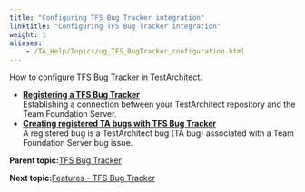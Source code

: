 ```yaml
--- 
title: "Configuring TFS Bug Tracker integration"
linktitle: "Configuring TFS Bug Tracker integration"
weight: 1
aliases: 
    - /TA_Help/Topics/ug_TFS_BugTracker_configuration.html
---
```


How to configure TFS Bug Tracker in TestArchitect.

-   **[Registering a TFS Bug Tracker](/TA_Help/Topics/ug_TFS_BugTracker_Registering_bugtracker.html)**  
Establishing a connection between your TestArchitect repository and the Team Foundation Server.
-   **[Creating registered TA bugs with TFS Bug Tracker](/TA_Help/Topics/ug_TFS_BugTracker_creatingTAbugs.html)**  
A registered bug is a TestArchitect bug \(TA bug\) associated with a Team Foundation Server bug issue.

**Parent topic:**[TFS Bug Tracker](/TA_Help/Topics/ug_TFS_BugTracker.html)

**Next topic:**[Features - TFS Bug Tracker](/TA_Help/Topics/ug_TFS_BugTracker_features.html)

